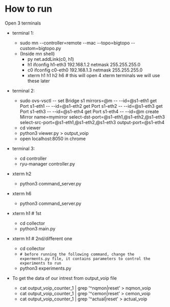 # How to run

Open 3 terminals

- terminal 1: 
  - sudo mn --controller=remote --mac --topo=bigtopo --custom=bigtopo.py
  - (Inside mn shell)
    - py net.addLink(c0, h1)
    - h1 ifconfig h1-eth3 192.168.1.2 netmask 255.255.255.0
    - c0 ifconfig c0-eth0 192.168.1.3 netmask 255.255.255.0
    - xterm h1 h1 h2 h6 # this will open 4 xterm terminals we will use these later
 
- terminal 2:
  - sudo ovs-vsctl -- set Bridge s1 mirrors=@m -- --id=@s1-eth1 get Port s1-eth1 -- --id=@s1-eth2 get Port s1-eth2 -- --id=@s1-eth3 get Port s1-eth3 -- --id=@s1-eth4 get Port s1-eth4 -- --id=@m     create Mirror name=mymirror select-dst-port=@s1-eth1,@s1-eth2,@s1-eth3 select-src-port=@s1-eth1,@s1-eth2,@s1-eth3 output-port=@s1-eth4
  - cd viewer
  - python3 viewer.py > output_voip  
  - open localhost:8050 in chrome
 
- terminal 3:
  - cd controller
  - ryu-manager controller.py
  
- xterm h2
  - python3 command_server.py

- xterm h6
  - python3 command_server.py

- xterm h1 # 1st
  - cd collector
  - python3 main.py
  
- xterm h1 # 2nd/different one
  - cd collector
  - `# before running the following command, change the experments.py file, it contains parameters to control the experiments to run`
  - python3 experiments.py


- To get the data of our intrest from output_voip file
  - cat output_voip_counter_1 | grep '^nqmon\|reset' > nqmon_voip
  - cat output_voip_counter_1 | grep '^cemon\|reset' > cemon_voip
  - cat output_voip_counter_1 | grep '^actual\|reset' > actual_voip
